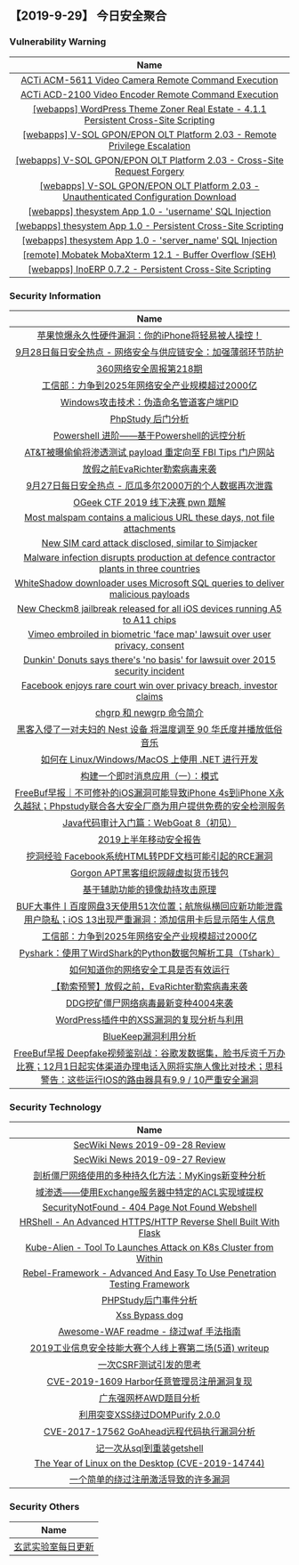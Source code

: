 
 ##   【2019-9-29】 今日安全聚合


###  						       							Vulnerability Warning

|                             Name                             |
| :----------------------------------------------------------: |
|[ACTi ACM-5611 Video Camera Remote Command Execution](https://cxsecurity.com/issue/WLB-2019090179)|
|[ACTi ACD-2100 Video Encoder Remote Command Execution](https://cxsecurity.com/issue/WLB-2019090176)|
|[[webapps] WordPress Theme Zoner Real Estate - 4.1.1 Persistent Cross-Site Scripting](https://www.exploit-db.com/exploits/47436)|
|[[webapps] V-SOL GPON/EPON OLT Platform 2.03 - Remote Privilege Escalation](https://www.exploit-db.com/exploits/47435)|
|[[webapps] V-SOL GPON/EPON OLT Platform 2.03 - Cross-Site Request Forgery](https://www.exploit-db.com/exploits/47434)|
|[[webapps] V-SOL GPON/EPON OLT Platform 2.03 - Unauthenticated Configuration Download](https://www.exploit-db.com/exploits/47433)|
|[[webapps] thesystem App 1.0 - 'username' SQL Injection](https://www.exploit-db.com/exploits/47432)|
|[[webapps] thesystem App 1.0 - Persistent Cross-Site Scripting](https://www.exploit-db.com/exploits/47431)|
|[[webapps] thesystem App 1.0 - 'server_name' SQL Injection](https://www.exploit-db.com/exploits/47430)|
|[[remote] Mobatek MobaXterm 12.1 - Buffer Overflow (SEH)](https://www.exploit-db.com/exploits/47429)|
|[[webapps] InoERP 0.7.2 - Persistent Cross-Site Scripting](https://www.exploit-db.com/exploits/47428)|

### 						        							Security Information
|                             Name                                    |
| :----------------------------------------------------------: |
|[苹果惊爆永久性硬件漏洞：你的iPhone将轻易被人操控！](https://www.anquanke.com/post/id/187624)|
|[9月28日每日安全热点 - 网络安全与供应链安全：加强薄弱环节防护](https://www.anquanke.com/post/id/187618)|
|[360网络安全周报第218期](https://www.anquanke.com/post/id/187608)|
|[工信部：力争到2025年网络安全产业规模超过2000亿](https://www.anquanke.com/post/id/187580)|
|[Windows攻击技术：伪造命名管道客户端PID](https://www.anquanke.com/post/id/187497)|
|[PhpStudy 后门分析](https://www.anquanke.com/post/id/187560)|
|[Powershell 进阶——基于Powershell的远控分析](https://www.anquanke.com/post/id/186953)|
|[AT&T被曝偷偷将渗透测试 payload 重定向至 FBI Tips 门户网站](https://www.anquanke.com/post/id/187540)|
|[放假之前EvaRichter勒索病毒来袭](https://www.anquanke.com/post/id/187517)|
|[9月27日每日安全热点 - 厄瓜多尔2000万的个人数据再次泄露](https://www.anquanke.com/post/id/187518)|
|[OGeek CTF 2019 线下决赛 pwn 题解](https://www.secpulse.com/archives/113444.html)|
|[Most malspam contains a malicious URL these days, not file attachments](https://www.zdnet.com/article/most-malspam-contains-a-malicious-url-these-days-not-file-attachments/#ftag=RSSbaffb68)|
|[New SIM card attack disclosed, similar to Simjacker](https://www.zdnet.com/article/new-sim-card-attack-disclosed-similar-to-simjacker/#ftag=RSSbaffb68)|
|[Malware infection disrupts production at defence contractor plants in three countries](https://www.zdnet.com/article/malware-infection-disrupts-production-at-defence-contractor-plants-in-three-countries/#ftag=RSSbaffb68)|
|[WhiteShadow downloader uses Microsoft SQL queries to deliver malicious payloads](https://www.zdnet.com/article/whiteshadow-malware-uses-microsoft-sql-queries-to-deliver-malicious-payloads/#ftag=RSSbaffb68)|
|[New Checkm8 jailbreak released for all iOS devices running A5 to A11 chips](https://www.zdnet.com/article/new-checkm8-jailbreak-released-for-all-ios-devices-running-a5-to-a11-chips/#ftag=RSSbaffb68)|
|[Vimeo embroiled in biometric 'face map' lawsuit over user privacy, consent](https://www.zdnet.com/article/vimeo-faces-facial-biometric-database-lawsuit-over-user-privacy-rights/#ftag=RSSbaffb68)|
|[Dunkin' Donuts says there's 'no basis' for lawsuit over 2015 security incident](https://www.zdnet.com/article/dunkin-donuts-says-theres-no-basis-for-lawsuit-over-2015-security-incident/#ftag=RSSbaffb68)|
|[Facebook enjoys rare court win over privacy breach, investor claims](https://www.zdnet.com/article/facebook-enjoys-rare-court-win-over-privacy-breach/#ftag=RSSbaffb68)|
|[chgrp 和 newgrp 命令简介](https://linux.cn/article-11399-1.html?utm_source=rss&utm_medium=rss)|
|[黑客入侵了一对夫妇的 Nest 设备 将温度调至 90 华氏度并播放低俗音乐](https://linux.cn/article-11398-1.html?utm_source=rss&utm_medium=rss)|
|[如何在 Linux/Windows/MacOS 上使用 .NET 进行开发](https://linux.cn/article-11397-1.html?utm_source=rss&utm_medium=rss)|
|[构建一个即时消息应用（一）：模式](https://linux.cn/article-11396-1.html?utm_source=rss&utm_medium=rss)|
|[FreeBuf早报｜不可修补的iOS漏洞可能导致iPhone 4s到iPhone X永久越狱；Phpstudy联合各大安全厂商为用户提供免费的安全检测服务](https://www.freebuf.com/news/215598.html)|
|[Java代码审计入门篇：WebGoat 8（初见）](https://www.freebuf.com/vuls/214039.html)|
|[2019上半年移动安全报告](https://www.freebuf.com/articles/network/213648.html)|
|[挖洞经验  Facebook系统HTML转PDF文档可能引起的RCE漏洞](https://www.freebuf.com/vuls/213714.html)|
|[Gorgon APT黑客组织觊觎虚拟货币钱包](https://www.freebuf.com/articles/system/214547.html)|
|[基于辅助功能的镜像劫持攻击原理](https://www.freebuf.com/articles/es/214551.html)|
|[BUF大事件丨百度网盘3天使用51次位置；航旅纵横回应新功能泄露用户隐私；iOS 13出现严重漏洞：添加信用卡后显示陌生人信息](https://www.freebuf.com/news/215552.html)|
|[工信部：力争到2025年网络安全产业规模超过2000亿](https://www.freebuf.com/news/215550.html)|
|[Pyshark：使用了WirdShark的Python数据包解析工具（Tshark）](https://www.freebuf.com/sectool/213642.html)|
|[如何知道你的网络安全工具是否有效运行](https://www.freebuf.com/articles/network/213072.html)|
|[【勒索预警】放假之前，EvaRichter勒索病毒来袭](https://www.freebuf.com/articles/system/215483.html)|
|[DDG挖矿僵尸网络病毒最新变种4004来袭](https://www.freebuf.com/articles/system/214398.html)|
|[WordPress插件中的XSS漏洞的复现分析与利用](https://www.freebuf.com/vuls/214534.html)|
|[BlueKeep漏洞利用分析](https://www.freebuf.com/vuls/214775.html)|
|[FreeBuf早报  Deepfake视频鉴别战：谷歌发数据集，脸书斥资千万办比赛；12月1日起实体渠道办理电话入网将实施人像比对技术；思科警告：这些运行IOS的路由器具有9.9 / 10严重安全漏洞](https://www.freebuf.com/news/215486.html)|

### 						        							Security  Technology
|                             Name                                    |
| :----------------------------------------------------------: |
|[SecWiki News 2019-09-28 Review](http://www.sec-wiki.com/?2019-09-28)|
|[SecWiki News 2019-09-27 Review](http://www.sec-wiki.com/?2019-09-27)|
|[剖析僵尸网络使用的多种持久化方法：MyKings新变种分析](https://www.4hou.com/technology/19801.html)|
|[域渗透——使用Exchange服务器中特定的ACL实现域提权](https://www.4hou.com/technology/20549.html)|
|[SecurityNotFound - 404 Page Not Found Webshell](http://www.kitploit.com/2019/09/securitynotfound-404-page-not-found.html)|
|[HRShell - An Advanced HTTPS/HTTP Reverse Shell Built With Flask](http://www.kitploit.com/2019/09/hrshell-advanced-httpshttp-reverse.html)|
|[Kube-Alien - Tool To Launches Attack on K8s Cluster from Within](http://www.kitploit.com/2019/09/kube-alien-tool-to-launches-attack-on.html)|
|[Rebel-Framework - Advanced And Easy To Use Penetration Testing Framework](http://www.kitploit.com/2019/09/rebel-framework-advanced-and-easy-to.html)|
|[PHPStudy后门事件分析](http://xz.aliyun.com/t/6423)|
|[Xss Bypass dog](http://xz.aliyun.com/t/6415)|
|[Awesome-WAF readme - 绕过waf 手法指南](http://xz.aliyun.com/t/6422)|
|[2019工业信息安全技能大赛个人线上赛第二场(5道) writeup](http://xz.aliyun.com/t/6445)|
|[一次CSRF测试引发的思考](http://xz.aliyun.com/t/6414)|
|[CVE-2019-1609  Harbor任意管理员注册漏洞复现](http://xz.aliyun.com/t/6412)|
|[广东强网杯AWD题目分析](http://xz.aliyun.com/t/6416)|
|[利用突变XSS绕过DOMPurify 2.0.0](http://xz.aliyun.com/t/6413)|
|[CVE-2017-17562 GoAhead远程代码执行漏洞分析](http://xz.aliyun.com/t/6407)|
|[记一次从sql到重装getshell](http://xz.aliyun.com/t/6411)|
|[The Year of Linux on the Desktop (CVE-2019-14744)](http://xz.aliyun.com/t/6410)|
|[一个简单的绕过注册激活导致的许多漏洞](http://xz.aliyun.com/t/6404)|

### 						        							Security  Others
|                             Name                                    |
| :----------------------------------------------------------: |
|[玄武实验室每日更新](https://weibo.com/p/1006065582522936/wenzhang?from=page_100606_profile&wvr=6&mod=wenzhangmore)|

